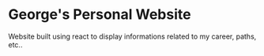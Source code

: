 # George's Personal Website

Website built using react to display informations related to my career, paths, etc.. 